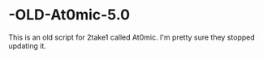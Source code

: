 # -OLD-At0mic-5.0
This is an old script for 2take1 called At0mic. I'm pretty sure they stopped updating it.
